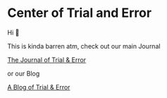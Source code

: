 # Center of Trial and Error

Hi 👋

This is kinda barren atm, check out our main Journal

[The Journal of Trial & Error](https://journal.trialanderror.org)

or our Blog

[A Blog of Trial & Error](https://blog.trialanderror.org)
